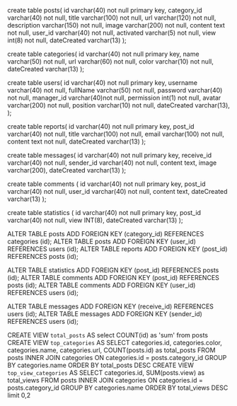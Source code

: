 create table posts(
    id varchar(40) not null primary key,
    category_id varchar(40) not null,
    title varchar(100) not null,
    url varchar(120) not null,
    description varchar(150) not null,
    image varchar(200) not null,
    content text not null,
    user_id varchar(40) not null, 
    activated varchar(5) not null,
    view int(8) not null,
    dateCreated varchar(13)
);

create table categories(
    id varchar(40) not null primary key,
    name varchar(50) not null,
    url varchar(60) not null,
    color varchar(10) not null,
    dateCreated varchar(13)
);

create table users(
    id varchar(40) not null primary key,
    username varchar(40) not null,
    fullName varchar(50) not null,
    password varchar(40) not null,
    manager_id varchar(40)not null,
    permission int(1) not null,
    avatar varchar(200) not null,
    position varchar(10) not null,
    dateCreated varchar(13),
);

create table reports(
    id varchar(40) not null primary key,
    post_id varchar(40) not null,
    title varchar(100) not null,
    email varchar(100) not null,
    content text not null,
    dateCreated varchar(13)
);

create table messages(
    id varchar(40) not null primary key,
    receive_id varchar(40) not null,
    sender_id varchar(40) not null,
    content text,
    image varchar(200),
    dateCreated varchar(13)
);

create table comments (
    id varchar(40) not null primary key,
    post_id varchar(40) not null,
    user_id varchar(40) not null,
    content text,
    dateCreated varchar(13)
);

create table statistics (
    id varchar(40) not null primary key,
    post_id varchar(40) not null,
    view INT(8),
    dateCreated varchar(13)
);

ALTER TABLE posts ADD FOREIGN KEY (category_id) REFERENCES categories (id);
ALTER TABLE posts ADD FOREIGN KEY (user_id) REFERENCES users (id);
ALTER TABLE reports ADD FOREIGN KEY (post_id) REFERENCES posts (id);

ALTER TABLE statistics ADD FOREIGN KEY (post_id) REFERENCES posts (id);
ALTER TABLE comments ADD FOREIGN KEY (post_id) REFERENCES posts (id);
ALTER TABLE comments ADD FOREIGN KEY (user_id) REFERENCES users (id);

ALTER TABLE messages ADD FOREIGN KEY (receive_id) REFERENCES users (id);
ALTER TABLE messages ADD FOREIGN KEY (sender_id) REFERENCES users (id);


CREATE VIEW `total_posts` AS select COUNT(id) as 'sum' from posts
CREATE VIEW `top_categories` AS SELECT categories.id, categories.color, categories.name, categories.url, COUNT(posts.id) as total_posts FROM posts INNER JOIN categories ON categories.id = posts.category_id GROUP BY categories.name ORDER BY total_posts DESC
CREATE VIEW `top_view_categories` AS SELECT categories.id, SUM(posts.view) as total_views FROM posts INNER JOIN categories ON categories.id = posts.category_id GROUP BY categories.name ORDER BY total_views DESC limit 0,2
